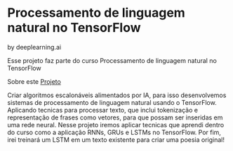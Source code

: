 ﻿

# Processamento de linguagem natural no TensorFlow

by  deeplearning.ai

Esse projeto faz parte do curso Processamento de linguagem natural no TensorFlow 

Sobre este [Projeto](https://github.com/FlaysonSantos/Machine_Learning/blob/main/Natural%20Language%20Processing%20in%20TensorFlow/Gerando%20Texto%20de%20Letras%20Irlandesas.ipynb)

Criar algoritmos escalonáveis alimentados por IA, para isso desenvolvemos sistemas de processamento de linguagem natural usando o TensorFlow. Aplicando tecnicas para  processar texto, que inclui tokenização e representação de frases como vetores, para que possam ser inseridas em uma rede neural. Nesse projeto iremos aplicar tecnicas que aprendi dentro do curso como  a aplicação RNNs, GRUs e LSTMs no TensorFlow. Por fim, irei treinará um LSTM em um texto existente para criar uma poesia original! 


